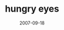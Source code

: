 ---
layout: base.njk
title : 'hungry eyes' 
view_title : 'hungry eyes' 
year : '2007' 
date : '2007-09-18' 
img_file : '/drawing/hungryeyes.png' 
html_file : 'hungryeyes' 
next_html : 'icantwaitmuchlonger.html' 
year_order : '153' 
permalink : "title/{{html_file}}.html"
---